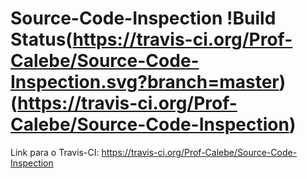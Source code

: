 Source-Code-Inspection !Build Status(https://travis-ci.org/Prof-Calebe/Source-Code-Inspection.svg?branch=master)(https://travis-ci.org/Prof-Calebe/Source-Code-Inspection)
======================

Link para o Travis-CI: https://travis-ci.org/Prof-Calebe/Source-Code-Inspection
